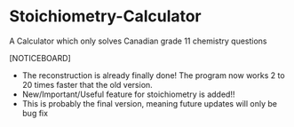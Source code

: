 # Stoichiometry-Calculator

A Calculator which only solves Canadian grade 11 chemistry questions

[NOTICEBOARD]
  - The reconstruction is already finally done! The program now works 2 to 20 times faster that the old version.
  - New/Important/Useful feature for stoichiometry is added!!
  - This is probably the final version, meaning future updates will only be bug fix
